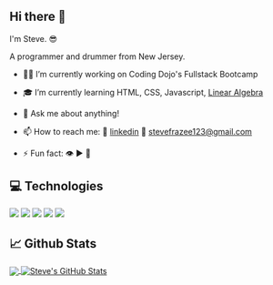 ## Hi there 👋

I'm Steve. 😎

A programmer and drummer from New Jersey.

- 🐱‍👤 I’m currently working on Coding Dojo's Fullstack Bootcamp
- 🎓 I’m currently learning HTML, CSS, Javascript, [Linear Algebra](https://ocw.mit.edu/courses/mathematics/18-06-linear-algebra-spring-2010/) 
- 💬 Ask me about anything!
- 📫 How to reach me: 
        🔗 [linkedin](https://www.linkedin.com/in/steven-frazee/) 📧 [stevefrazee123@gmail.com](mailto:stevefrazee123@gmail.com)
        
- ⚡ Fun fact: 👁 ▶ 🎵

## 💻 Technologies

![](https://img.shields.io/badge/Code-C-informational?style=flat&logo=c&logoColor=white&color=2bbc8a)
![](https://img.shields.io/badge/Code-HTML-informational?style=flat&logo=html5&logoColor=white&color=2bbc8a)
![](https://img.shields.io/badge/Code-CSS-informational?style=flat&logo=css3&logoColor=white&color=2bbc8a)
![](https://img.shields.io/badge/Code-Python-informational?style=flat&logo=python&logoColor=white&color=2bbc8a)
![](https://img.shields.io/badge/Code-CSharp-informational?style=flat&logo=csharp&logoColor=white&color=2bbc8a)


## 📈 Github Stats

<a href="https://github.com/steve3424">
  <img align="center" src="https://github-readme-stats.vercel.app/api/top-langs/?username=steve3424&title_color=ffffff&text_color=c9cacc&icon_color=2bbc8a&bg_color=1d1f21&langs_count=3" />
</a>
<a href="https://github.com/steve3424">
  <img align="center" src="https://github-readme-stats.vercel.app/api?username=steve3424&show_icons=true&line_height=27&count_private=true&title_color=ffffff&text_color=c9cacc&icon_color=2bbc8a&bg_color=1d1f21" alt="Steve's GitHub Stats" />
</a>
